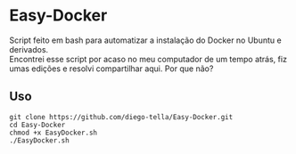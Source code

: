 # Easy-Docker
Script feito em bash para automatizar a instalação do Docker no Ubuntu e derivados.<br>Encontrei esse script por acaso no meu computador de um tempo atrás, fiz umas edições e resolvi compartilhar aqui. Por que não?

## Uso
```
git clone https://github.com/diego-tella/Easy-Docker.git
cd Easy-Docker
chmod +x EasyDocker.sh
./EasyDocker.sh
```
